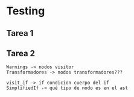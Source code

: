 # Testing

## Tarea 1


## Tarea 2
    Warnings -> nodos visitor
    Transformadores -> nodos transformadores???

    visit_if -> if condicion cuerpo del if
    SimplifiedIf -> qué tipo de nodo es en el ast
